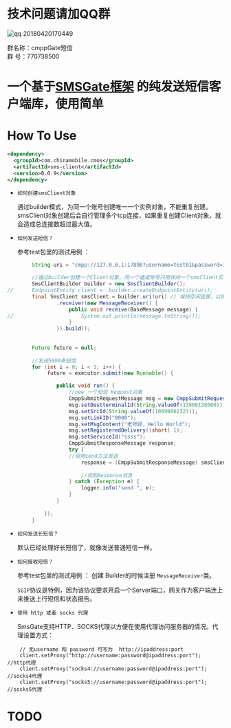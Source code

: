 # 技术问题请加QQ群
![qq 20180420170449](https://user-images.githubusercontent.com/7598107/39042453-6fcfaac0-44bd-11e8-94bf-101c8dad8400.png)

群名称：cmppGate短信
<br/>群   号：770738500

# 一个基于[SMSGate框架](https://github.com/Lihuanghe/SMSGate) 的纯发送短信客户端库，使用简单



# How To Use

```xml
<dependency>
  <groupId>com.chinamobile.cmos</groupId>
  <artifactId>sms-client</artifactId>
  <version>0.0.9</version>
</dependency>
```

- `如何创建smsClient对象`
	
  通过builder模式，为同一个账号创建唯一一个实例对象，不能重复创建。 smsClient对象创建后会自行管理多个tcp连接，如果重复创建Client对象，就会造成总连接数超过最大值。

- `如何发送短信？`

  参考test包里的测试用例 ：
  
```java
		String uri = "cmpp://127.0.0.1:17890?username=test01&password=1qaz2wsx&version=32&spcode=10086&msgsrc=test01&serviceid=000000&window=32&maxchannel=1";

		//通过builder创建一个Client对象，同一个通道账号只用保持一个smsClient实例。可以使用Spring注册为单例Bean。或者单例模式
		SmsClientBuilder builder = new SmsClientBuilder();
//		EndpointEntity client =  builder.createEndpointEntity(uri);
		final SmsClient smsClient = builder.uri(uri) // 保持空闲连接，以便能接收上行或者状态报告消息
				.receiver(new MessageReceiver() {
					public void receive(BaseMessage message) {
//						System.out.println(message.toString());
					}
				}).build();
				
		
		Future future = null;
		
		//发送5000条短信
		for (int i = 0; i < 1; i++) {
			 future = executor.submit(new Runnable() {

				public void run() {
					//new 一个短信 Request对象
					CmppSubmitRequestMessage msg = new CmppSubmitRequestMessage();
					msg.setDestterminalId(String.valueOf(13800138000));
					msg.setSrcId(String.valueOf(10699802323));
					msg.setLinkID("0000");
					msg.setMsgContent("老师好，Hello World");
					msg.setRegisteredDelivery((short) 1);
					msg.setServiceId("ssss");
					CmppSubmitResponseMessage response;
					try {
					//调用send方法发送
						response = (CmppSubmitResponseMessage) smsClient.send(msg);
						
						//收到Response消息
					} catch (Exception e) {
						logger.info("send ", e);
					}
				}
				
			});
		}
```
- `如何发送长短信？`

  默认已经处理好长短信了，就像发送普通短信一样。

- `如何接收短信？`

  参考test包里的测试用例 ： 创建 Builder的时候注册 `MessageReceiver`类。
  
  `SGIP`协议是特例，因为该协议要求开启一个Server端口，网关作为客户端连上来推送上行短信和状态报告。

- `使用 http 或者 socks 代理`

  SmsGate支持HTTP、SOCKS代理以方便在使用代理访问服务器的情况。代理设置方式：

```
	// 无username 和 password 可写为  http://ipaddress:port
	client.setProxy("http://username:password@ipaddress:port");  //http代理
	client.setProxy("socks4://username:password@ipaddress:port");  //socks4代理
	client.setProxy("socks5://username:password@ipaddress:port");  //socks5代理

```

# TODO




